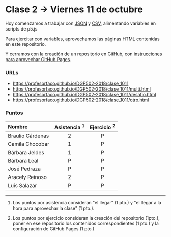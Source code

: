 # Clase 2 → Viernes 11 de octubre

Hoy comenzamos a trabajar con [JSON](https://www.json.org/json-es.html) y [CSV](https://es.wikipedia.org/wiki/Valores_separados_por_comas), alimentando variables en scripts de p5.js

Para ejercitar con variables, aprovechamos las páginas HTML contenidas en este repositorio. 

Y cerramos con la creación de un repositorio en GitHub, con [instrucciones para aprovechar GitHub Pages](https://youtu.be/bFVtrlyH-kc).

### URLs

- https://profesorfaco.github.io/DGP502-2018/clase_1011
- https://profesorfaco.github.io/DGP502-2018/clase_1011/multi.html
- https://profesorfaco.github.io/DGP502-2018/clase_1011/desafio.html
- https://profesorfaco.github.io/DGP502-2018/clase_1011/otro.html

### Puntos

| Nombre | Asistencia <sup>1</sup> | Ejercicio <sup>2</sup> |
|:-----------------|:---:|:---:|
| Braulio Cárdenas | 2 | P | 
| Camila Chocobar  | 1 | P | 
| Bárbara Jeldes   | 1 | P | 
| Bárbara Leal     | P | P | 
| José Pedraza     | P | P |
| Aracely Reinoso  | 2 | P | 
| Luis Salazar     | P | P | 

------
   
  1. Los puntos por asistencia consideran "el llegar" (1 pto.) y "el llegar a la hora para aprovechar la clase" (1 pto.).
  
  2. Los puntos por ejercicio consideran la creación del repositorio (1pto.), poner en ese repositorio los contenidos correspondientes (1 pto.) y la configuración de GitHub Pages (1 pto.) 
